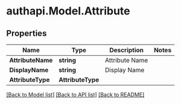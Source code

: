 # authapi.Model.Attribute

## Properties

Name | Type | Description | Notes
------------ | ------------- | ------------- | -------------
**AttributeName** | **string** | Attribute Name | 
**DisplayName** | **string** | Display Name | 
**AttributeType** | **AttributeType** |  | 

[[Back to Model list]](../README.md#documentation-for-models) [[Back to API list]](../README.md#documentation-for-api-endpoints) [[Back to README]](../README.md)

